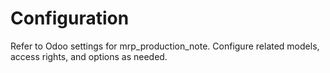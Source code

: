 # Configuration

Refer to Odoo settings for mrp_production_note. Configure related models, access rights, and options as needed.
